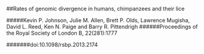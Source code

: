 ##Rates of genomic divergence in humans, chimpanzees and their lice

#####Kevin P. Johnson, Julie M. Allen, Brett P. Olds, Lawrence Mugisha, David L. Reed, Ken N. Paige and Barry R. Pittendrigh
######Proceedings of the Royal Society of London B, 22(281):1777

#######doi:10.1098/rsbp.2013.2174
